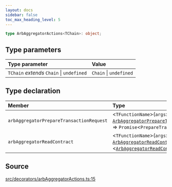 ```yaml
---
layout: docs
sidebar: false
toc_max_heading_level: 5
---
```


```ts
type ArbAggregatorActions<TChain>: object;
```

## Type parameters

| Type parameter                            | Value                  |
| :---------------------------------------- | :--------------------- |
| `TChain` _extends_ `Chain` \| `undefined` | `Chain` \| `undefined` |

## Type declaration

| Member                                   | Type                                                                                                                                                                                                                                                                                                                                                |
| :--------------------------------------- | :-------------------------------------------------------------------------------------------------------------------------------------------------------------------------------------------------------------------------------------------------------------------------------------------------------------------------------------------------- |
| `arbAggregatorPrepareTransactionRequest` | \<`TFunctionName`\>(`args`: [`ArbAggregatorPrepareTransactionRequestParameters`](../../../arbAggregatorPrepareTransactionRequest/type-aliases/ArbAggregatorPrepareTransactionRequestParameters.md)\<`TFunctionName`\>) => `Promise`\<`PrepareTransactionRequestReturnType`\<`TChain`\> & `object`\>                                                 |
| `arbAggregatorReadContract`              | \<`TFunctionName`\>(`args`: [`ArbAggregatorReadContractParameters`](../../../arbAggregatorReadContract/type-aliases/ArbAggregatorReadContractParameters.md)\<`TFunctionName`\>) => `Promise` \<[`ArbAggregatorReadContractReturnType`](../../../arbAggregatorReadContract/type-aliases/ArbAggregatorReadContractReturnType.md)\<`TFunctionName`\>\> |

## Source

[src/decorators/arbAggregatorActions.ts:15](https://github.com/OffchainLabs/arbitrum-orbit-sdk/blob/9d5595a042e42f7d6b9af10a84816c98ea30f330/src/decorators/arbAggregatorActions.ts#L15)
